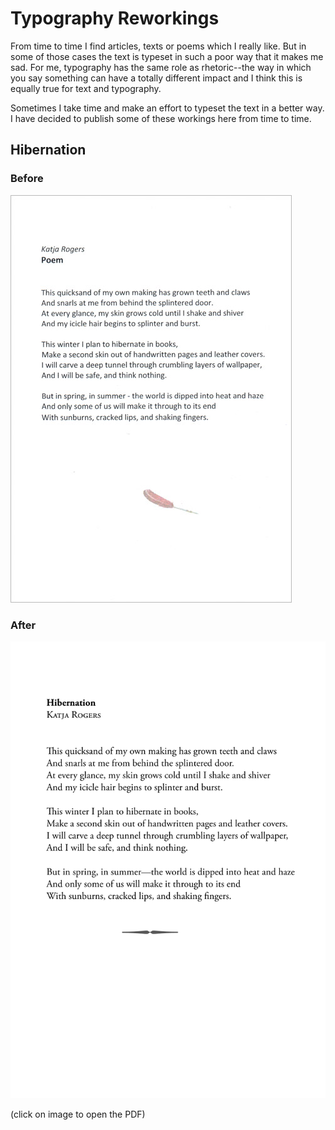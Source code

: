 # Typography Reworkings

From time to time I find articles, texts or poems which I really like. But in
some of those cases the text is typeset in such a poor way that it makes me 
sad. For me, typography has the same role as rhetoric--the way in which you 
say something can have a totally different impact and I think this is equally
true for text and typography.

Sometimes I take time and make an effort to typeset the text in a better way.
I have decided to publish some of these workings here from time to time. 

## Hibernation

### Before

[![Before](https://github.com/cmichi/reworking-typography/raw/master/hibernation/before.jpg)](https://github.com/cmichi/reworking-typography/raw/master/hibernation/before.png) 

### After

[![After](https://github.com/cmichi/reworking-typography/raw/master/hibernation/after.svg)](https://github.com/cmichi/reworking-typography/raw/master/hibernation/hibernation.pdf)

(click on image to open the PDF)

